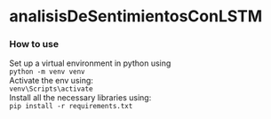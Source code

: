 # analisisDeSentimientosConLSTM

### How to use
Set up a virtual environment in python using <br>
`python -m venv venv` <br>
Activate the env using: <br>
`venv\Scripts\activate` <br>
Install all the necessary libraries using: <br>
`pip install -r requirements.txt`
